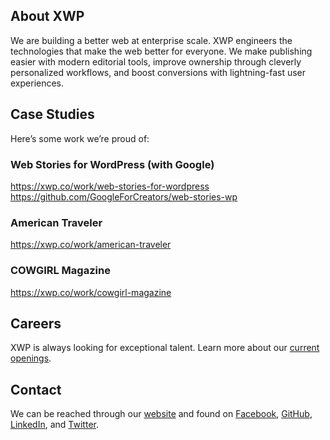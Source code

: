 ## About XWP

We are building a better web at enterprise scale. XWP engineers the technologies that make the web better for everyone. We make publishing easier with modern editorial tools, improve ownership through cleverly personalized workflows, and boost conversions with lightning-fast user experiences.

## Case Studies

Here’s some work we’re proud of:

### Web Stories for WordPress (with Google)
https://xwp.co/work/web-stories-for-wordpress  
https://github.com/GoogleForCreators/web-stories-wp 

### American Traveler
https://xwp.co/work/american-traveler

### COWGIRL Magazine
https://xwp.co/work/cowgirl-magazine

## Careers

XWP is always looking for exceptional talent. Learn more about our [current openings](https://xwp.co/about/careers/).

## Contact

We can be reached through our [website](https://xwp.co/contact/) and found on [Facebook](https://www.facebook.com/xwp.co/), [GitHub](https://github.com/xwp), [LinkedIn](https://www.linkedin.com/company/xwp/), and [Twitter](https://twitter.com/xwp).
